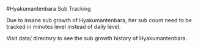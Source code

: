 #Hyakumantenbara Sub Tracking

Due to insane sub growth of Hyakumantenbara, her sub count need to be tracked in minutes level instead of daily level.

Visit data/ directory to see the sub growth history of Hyakumantenbara.

